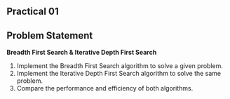 ## Practical 01

## Problem Statement

**Breadth First Search & Iterative Depth First Search**
1. Implement the Breadth First Search algorithm to solve a given problem.
2. Implement the Iterative Depth First Search algorithm to solve the same problem.
3. Compare the performance and efficiency of both algorithms.